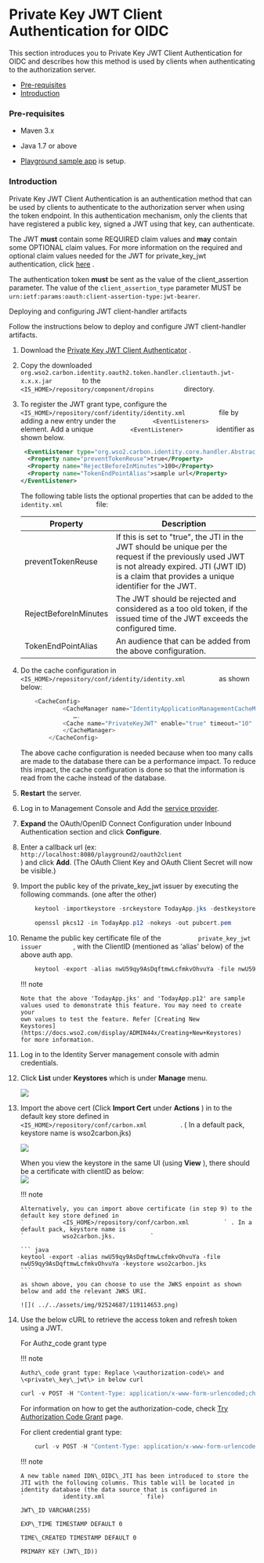# Private Key JWT Client Authentication for OIDC

This section introduces you to Private Key JWT Client Authentication for
OIDC and describes how this method is used by clients when
authenticating to the authorization server.

-   [Pre-requisites](#PrivateKeyJWTClientAuthenticationforOIDC-Pre-requisites)
-   [Introduction](#PrivateKeyJWTClientAuthenticationforOIDC-Introduction)

### **Pre-requisites**

-   Maven 3.x

-   Java 1.7 or above

-   [Playground sample
    app](https://docs.wso2.com/display/IS550/Basic+Client+Profile+with+Playground)
    is setup.

### Introduction

Private Key JWT Client Authentication is an authentication method that
can be used by clients to authenticate to the authorization server when
using the token endpoint. In this authentication mechanism, only the
clients that have registered a public key, signed a JWT using that key,
can authenticate.

The JWT **must** contain some REQUIRED claim values and **may** contain
some OPTIONAL claim values. For more information on the required and
optional claim values needed for the JWT for private\_key\_jwt
authentication, click
[here](http://openid.net/specs/openid-connect-core-1_0.html#ClientAuthentication)
.

The authentication token **must** be sent as the value of the
client\_assertion parameter. The value of the `client_assertion_type` parameter MUST be `urn:ietf:params:oauth:client-assertion-type:jwt-bearer`.

  

Deploying and configuring JWT client-handler artifacts

Follow the instructions below to deploy and configure JWT client-handler
artifacts.

1.  Download the [Private Key JWT Client
    Authenticator](https://store.wso2.com/store/assets/isconnector/details/3990fa78-6696-4b98-8af8-d4cc7611099a)
    .

2.  Copy the downloaded
    `          org.wso2.carbon.identity.oauth2.token.handler.clientauth.jwt-x.x.x.jar         `
    to the `          <IS_HOME>/repository/component/dropins         `
    directory.
3.  To register the JWT grant type, configure the
    `           <IS_HOME>/repository/conf/identity/identity.xml          `
    file by adding a new entry under the
    `           <EventListeners>          ` element. Add a unique
    `           <EventListener>          ` identifier as shown below.

    ``` xml
     <EventListener type="org.wso2.carbon.identity.core.handler.AbstractIdentityHandler"  name="org.wso2.carbon.identity.oauth2.token.handler.clientauth.jwt.PrivateKeyJWTClientAuthenticator" orderId="899" enable="true">
      <Property name="preventTokenReuse">true</Property>
      <Property name="RejectBeforeInMinutes">100</Property>
      <Property name="TokenEndPointAlias">sample url</Property>
    </EventListener>
    ```

    The following table lists the optional properties that can be added
    to the `           identity.xml          ` file:

    | Property              | Description                                                                                                                                                                                             |
    |-----------------------|---------------------------------------------------------------------------------------------------------------------------------------------------------------------------------------------------------|
    | preventTokenReuse     | If this is set to "true", the JTI in the JWT should be unique per the request if the previously used JWT is not already expired. JTI (JWT ID) is a claim that provides a unique identifier for the JWT. |
    | RejectBeforeInMinutes | The JWT should be rejected and considered as a too old token, if the issued time of the JWT exceeds the configured time.                                                                                |
    | TokenEndPointAlias    | An audience that can be added from the above configuration.                                                                                                                                             |

4.  Do the cache configuration in
    `           <IS_HOME>/repository/conf/identity/identity.xml          `
    as shown below:

    ``` java
        <CacheConfig>
                <CacheManager name="IdentityApplicationManagementCacheManager">
                   ….
                <Cache name="PrivateKeyJWT" enable="true" timeout="10" capacity="5000" isDistributed="false"/>
                </CacheManager>
            </CacheConfig>
    ```

    The above cache configuration is needed because when too many calls
    are made to the database there can be a performance impact. To
    reduce this impact, the cache configuration is done so that the
    information is read from the cache instead of the database.

5.  **Restart** the server.
6.  Log in to Management Console and Add the [service
    provider](_Adding_and_Configuring_a_Service_Provider_).
7.  **Expand** the OAuth/OpenID Connect Configuration under Inbound
    Authentication section and click **Configure**.

8.  Enter a callback url (ex:
    `                       http://localhost:8080/playground2/oauth2client                     `
    ) and click **Add**. (The OAuth Client Key and OAuth Client Secret
    will now be visible.)

9.  Import the public key of the private\_key\_jwt issuer by executing
    the following commands. (one after the other)

    ``` java
        keytool -importkeystore -srckeystore TodayApp.jks -destkeystore TodayApp.p12 -deststoretype PKCS12
    ```

    ``` java
        openssl pkcs12 -in TodayApp.p12 -nokeys -out pubcert.pem
    ```

10. Rename the public key certificate file of the
    `           private_key_jwt issuer          `, with the ClientID
    (mentioned as 'alias' below) of the above auth app.

    ``` java
        keytool -export -alias nwU59qy9AsDqftmwLcfmkvOhvuYa -file nwU59qy9AsDqftmwLcfmkvOhvuYa -keystore TodayApp.jkskeytool -genkey -alias nwU59qy9AsDqftmwLcfmkvOhvuYa -keyalg RSA -keystore TodayApp.jks
    ```

    !!! note
    
        Note that the above 'TodayApp.jks' and 'TodayApp.p12' are sample
        values used to demonstrate this feature. You may need to create your
        own values to test the feature. Refer [Creating New
        Keystores](https://docs.wso2.com/display/ADMIN44x/Creating+New+Keystores)
        for more information.
    

11. Log in to the Identity Server management console with admin
    credentials.

12. Click **List** under **Keystores** which is under **Manage** menu.

    ![]( ../../assets/img/103329637/103329639.png) 

13. Import the above cert (Click **Import Cert** under **Actions** ) in
    to the default key store defined in
    `           <IS_HOME>/repository/conf/carbon.xml          ` . ( In a
    default pack, keystore name is wso2carbon.jks)

    ![]( ../../assets/img/103329637/103329638.png) 

    When you view the keystore in the same UI (using **View** ), there
    should be a certificate with clientID as below:  
    ![]( ../../assets/img/103329637/103329640.png) 

    !!! note
    
        Alternatively, you can import above certificate (in step 9) to the
        default key store defined in
        `           <IS_HOME>/repository/conf/carbon.xml          ` . In a
        default pack, keystore name is
        `           wso2carbon.jks.          `
    
        ``` java
        keytool -export -alias nwU59qy9AsDqftmwLcfmkvOhvuYa -file nwU59qy9AsDqftmwLcfmkvOhvuYa -keystore wso2carbon.jks
        ```
    
        as shown above, you can choose to use the JWKS enpoint as shown
        below and add the relevant JWKS URI.
    
        ![]( ../../assets/img/92524687/119114653.png) 
    

14. Use the below cURL to retrieve the access token and refresh token
    using a JWT.

    For Authz\_code grant type

    !!! note
    
        Authz\_code grant type: Replace \<authorization-code\> and
        \<private\_key\_jwt\> in below curl
    

    ``` java
    curl -v POST -H "Content-Type: application/x-www-form-urlencoded;charset=UTF-8" -k -d "grant_type=authorization_code&code=f2d0f7dd-df6d-34ac-9d61-851f4f0cab9f&scope=openid&client_assertion_type=urn%3Aietf%3Aparams%3Aoauth%3Aclient-assertion-type%3Ajwt-bearer&client_assertion=<jwt_assertion>&redirect_uri=http://localhost:8080/playground2/oauth2client" https://localhost:9443/oauth2/token
    ```

    For information on how to get the authorization-code, check [Try
    Authorization Code Grant](../../using-wso2-identity-server/try-authorization-code-grant) page.

      
    For client credential grant type:

    ``` java
        curl -v POST -H "Content-Type: application/x-www-form-urlencoded;charset=ISO-8859-1" -k -d "grant_type=client_credentials&scope=openid&client_assertion_type=urn%3Aietf%3Aparams%3Aoauth%3Aclient-assertion-type%3Ajwt-bearer&client_assertion=<jwt_assertion>&redirect_uri=http://localhost:8080/playground2/oauth2client" https://localhost:9443/oauth2/token
    ```

    !!! note
    
        A new table named IDN\_OIDC\_JTI has been introduced to store the
        JTI with the following columns. This table will be located in
        identity database (the data source that is configured in
        `           identity.xml          ` file)
    
        JWT\_ID VARCHAR(255)
    
        EXP\_TIME TIMESTAMP DEFAULT 0
    
        TIME\_CREATED TIMESTAMP DEFAULT 0
    
        PRIMARY KEY (JWT\_ID))
    
